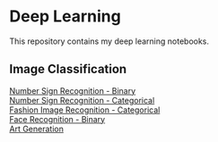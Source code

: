 # Deep Learning

This repository contains my deep learning notebooks. 

## Image Classification
[Number Sign Recognition - Binary](https://github.com/Rtavakol/Deep-Learning/blob/master/Number%20Sign%20Recognition/Binary_classification.ipynb) \
[Number Sign Recognition - Categorical](https://github.com/Rtavakol/Deep-Learning/blob/master/Number%20Sign%20Recognition/Categorical_classification.ipynb)\
[Fashion Image Recognition -  Categorical](https://github.com/Rtavakol/Deep-Learning/blob/master/Fashion%20Image%20Recognition/Image%20Classification.ipynb)\
[Face Recognition - Binary](https://github.com/Rtavakol/Deep-Learning/blob/master/Happy%20or%20Sad/Happy%20or%20sad.ipynb)\
[Art Generation]()

 
